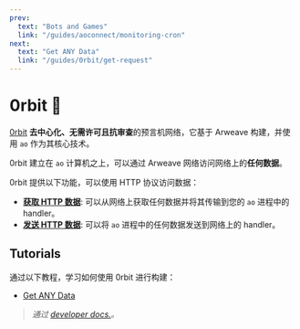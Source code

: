 ```yaml
---
prev:
  text: "Bots and Games"
  link: "/guides/aoconnect/monitoring-cron"
next:
  text: "Get ANY Data"
  link: "/guides/0rbit/get-request"
---
```


# 0rbit 💫

[0rbit](https://0rbit.co/)  **去中心化、无需许可且抗审查**的预言机网络，它基于 Arweave 构建，并使用 `ao` 作为其核心技术。

0rbit 建立在 `ao` 计算机之上，可以通过 Arweave 网络访问网络上的**任何数据**。

0rbit 提供以下功能，可以使用 HTTP 协议访问数据：

- [**获取 HTTP 数据**](https://docs.0rbit.co/fetch-http-data): 可以从网络上获取任何数据并将其传输到您的 `ao` 进程中的 handler。
- [**发送 HTTP 数据**](https://docs.0rbit.co/fetch-http-data): 可以将 `ao` 进程中的任何数据发送到网络上的 handler。

## Tutorials

通过以下教程，学习如何使用 0rbit 进行构建：

- [Get ANY Data](./get-request.md)

> _通过 [developer docs.](https://docs.0rbit.co/)。_
